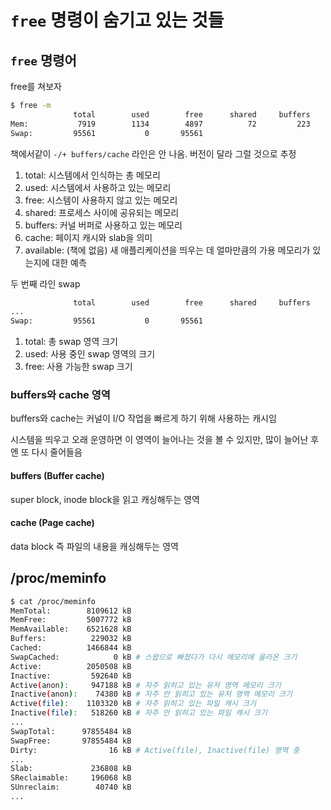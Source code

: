 # `free` 명령이 숨기고 있는 것들

## `free` 명령어
free를 쳐보자
```bash
$ free -m
              total        used        free      shared     buffers       cache   available
Mem:           7919        1134        4897          72         223        1663        6376
Swap:         95561           0       95561
```
책에서같이 `-/+ buffers/cache` 라인은 안 나옴. 버전이 달라 그럴 것으로 추정

1. total: 시스템에서 인식하는 총 메모리
2. used: 시스템에서 사용하고 있는 메모리
3. free: 시스템이 사용하지 않고 있는 메모리
4. shared: 프로세스 사이에 공유되는 메모리
5. buffers: 커널 버퍼로 사용하고 있는 메모리
6. cache: 페이지 캐시와 slab을 의미
7. available: (책에 없음) 새 애플리케이션을 띄우는 데 얼마만큼의 가용 메모리가 있는지에 대한 예측

두 번째 라인 swap
```bash
              total        used        free      shared     buffers       cache   available
...
Swap:         95561           0       95561
```

1. total: 총 swap 영역 크기
2. used: 사용 중인 swap 영역의 크기
3. free: 사용 가능한 swap 크기

### buffers와 cache 영역
buffers와 cache는 커널이 I/O 작업을 빠르게 하기 위해 사용하는 캐시임

시스템을 띄우고 오래 운영하면 이 영역이 늘어나는 것을 볼 수 있지만, 많이 늘어난 후엔 또 다시 줄어들음
#### buffers (Buffer cache)
super block, inode block을 읽고 캐싱해두는 영역

#### cache (Page cache)
data block 즉 파일의 내용을 캐싱해두는 영역

## /proc/meminfo
```bash
$ cat /proc/meminfo
MemTotal:        8109612 kB
MemFree:         5007772 kB
MemAvailable:    6521628 kB
Buffers:          229032 kB
Cached:          1466844 kB
SwapCached:            0 kB # 스왑으로 빠졌다가 다시 메모리에 올라온 크기
Active:          2050508 kB
Inactive:         592640 kB
Active(anon):     947188 kB # 자주 읽히고 있는 유저 영역 메모리 크기
Inactive(anon):    74380 kB # 자주 안 읽히고 있는 유저 영역 메모리 크기
Active(file):    1103320 kB # 자주 읽히고 있는 파일 캐시 크기
Inactive(file):   518260 kB # 자주 안 읽히고 있는 파일 캐시 크기
...
SwapTotal:      97855484 kB
SwapFree:       97855484 kB
Dirty:                16 kB # Active(file), Inactive(file) 영역 중 
...
Slab:             236808 kB
SReclaimable:     196068 kB
SUnreclaim:        40740 kB
...
```